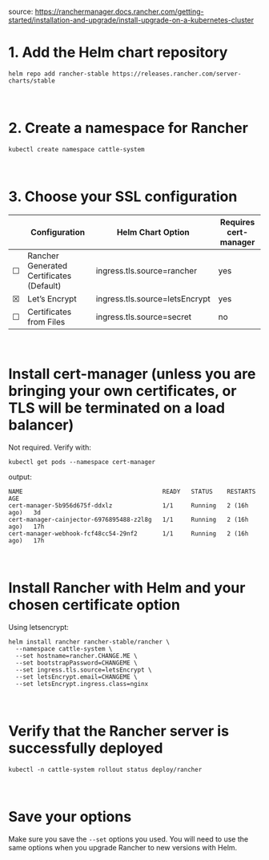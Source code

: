 
source: https://ranchermanager.docs.rancher.com/getting-started/installation-and-upgrade/install-upgrade-on-a-kubernetes-cluster


# 1. Add the Helm chart repository
```fish
helm repo add rancher-stable https://releases.rancher.com/server-charts/stable
```
<br>

# 2. Create a namespace for Rancher
```fish
kubectl create namespace cattle-system
```
<br>

# 3. Choose your SSL configuration
| | Configuration	| Helm Chart Option	| Requires cert-manager
|-|---------------|-------------------|----------------------
| &#x2610; | Rancher Generated Certificates (Default) | ingress.tls.source=rancher |	yes
| &#x2612; | Let’s Encrypt | ingress.tls.source=letsEncrypt | yes
| &#x2610; |Certificates from Files | ingress.tls.source=secret | no
<br>

# Install cert-manager (unless you are bringing your own certificates, or TLS will be terminated on a load balancer)
Not required. Verify with:
```fish
kubectl get pods --namespace cert-manager
```
output:
```fish
NAME                                       READY   STATUS    RESTARTS      AGE
cert-manager-5b956d675f-ddxlz              1/1     Running   2 (16h ago)   3d
cert-manager-cainjector-6976895488-z2l8g   1/1     Running   2 (16h ago)   17h
cert-manager-webhook-fcf48cc54-29nf2       1/1     Running   2 (16h ago)   17h
```
<br>


# Install Rancher with Helm and your chosen certificate option
Using letsencrypt:
```fish
helm install rancher rancher-stable/rancher \
  --namespace cattle-system \
  --set hostname=rancher.CHANGE.ME \
  --set bootstrapPassword=CHANGEME \
  --set ingress.tls.source=letsEncrypt \
  --set letsEncrypt.email=CHANGEME \
  --set letsEncrypt.ingress.class=nginx
```
<br>

# Verify that the Rancher server is successfully deployed
```fish
kubectl -n cattle-system rollout status deploy/rancher
```
<br>

# Save your options
Make sure you save the ```--set``` options you used. You will need to use the same options when you upgrade Rancher to new versions with Helm.

